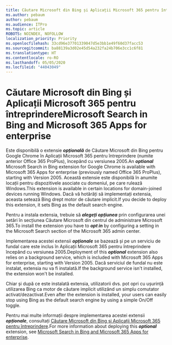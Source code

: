 ```yaml
---
title: Căutare Microsoft din Bing și Aplicații Microsoft 365 pentru întreprindere
ms.author: pebaum
author: pebaum
ms.audience: ITPro
ms.topic: article
ROBOTS: NOINDEX, NOFOLLOW
localization_priority: Priority
ms.openlocfilehash: 33cd96e37701339047d5e3bb1e49f60d37facc53
ms.sourcegitcommit: ba88139a3d02e45d54a232fa24b706e3cc1c6f81
ms.translationtype: HT
ms.contentlocale: ro-RO
ms.lasthandoff: 05/05/2020
ms.locfileid: "44043049"
---
```

# <a name="microsoft-search-in-bing-and-microsoft-365-apps-for-enterprise"></a><span data-ttu-id="ac13e-102">Căutare Microsoft din Bing și Aplicații Microsoft 365 pentru întreprindere</span><span class="sxs-lookup"><span data-stu-id="ac13e-102">Microsoft Search in Bing and Microsoft 365 Apps for enterprise</span></span>

<span data-ttu-id="ac13e-103">Este disponibilă o extensie ***opțională*** de Căutare Microsoft din Bing pentru Google Chrome în Aplicații Microsoft 365 pentru întreprindere (numite anterior Office 365 ProPlus), începând cu versiunea 2005.</span><span class="sxs-lookup"><span data-stu-id="ac13e-103">An ***optional*** Microsoft Search in Bing extension for Google Chrome is available with Microsoft 365 Apps for enterprise (previously named Office 365 ProPlus), starting with Version 2005.</span></span> <span data-ttu-id="ac13e-104">Această extensie este disponibilă în anumite locații pentru dispozitivele asociate cu domeniul, pe care rulează Windows.</span><span class="sxs-lookup"><span data-stu-id="ac13e-104">This extension is available in certain locations for domain-joined devices running Windows.</span></span> <span data-ttu-id="ac13e-105">Dacă vă hotărâți să implementați extensia, aceasta setează Bing drept motor de căutare implicit.</span><span class="sxs-lookup"><span data-stu-id="ac13e-105">If you decide to deploy this extension, it sets Bing as the default search engine.</span></span>

<span data-ttu-id="ac13e-106">Pentru a instala extensia, trebuie să ***alegeți opțiunea*** prin configurarea unei setări în secțiunea Căutare Microsoft din centrul de administrare Microsoft 365.</span><span class="sxs-lookup"><span data-stu-id="ac13e-106">To install the extension you have to ***opt in*** by configuring a setting in the Microsoft Search section of the Microsoft 365 admin center.</span></span>

<span data-ttu-id="ac13e-107">Implementarea acestei extensii ***opționale*** se bazează și pe un serviciu de fundal care este inclus în Aplicații Microsoft 365 pentru întreprindere începând cu versiunea 2005.</span><span class="sxs-lookup"><span data-stu-id="ac13e-107">Deployment of this ***optional*** extension also relies on a background service, which is included with Microsoft 365 Apps for enterprise, starting with Version 2005.</span></span> <span data-ttu-id="ac13e-108">Dacă serviciul de fundal nu este instalat, extensia nu va fi instalată.</span><span class="sxs-lookup"><span data-stu-id="ac13e-108">If the background service isn't installed, the extension won't be installed.</span></span>

<span data-ttu-id="ac13e-109">Chiar și după ce este instalată extensia, utilizatorii dvs. pot opri cu ușurință utilizarea Bing ca motor de căutare implicit utilizând un simplu comutator activat/dezactivat.</span><span class="sxs-lookup"><span data-stu-id="ac13e-109">Even after the extension is installed, your users can easily stop using Bing as the default search engine by using a simple On/Off toggle.</span></span>

<span data-ttu-id="ac13e-110">Pentru mai multe informații despre implementarea acestei extensii ***opționale***, consultați [Căutare Microsoft din Bing și Aplicații Microsoft 365 pentru întreprindere](https://docs.microsoft.com/deployoffice/microsoft-search-bing).</span><span class="sxs-lookup"><span data-stu-id="ac13e-110">For more information about deploying this ***optional*** extension, see [Microsoft Search in Bing and Microsoft 365 Apps for enterprise](https://docs.microsoft.com/deployoffice/microsoft-search-bing).</span></span>